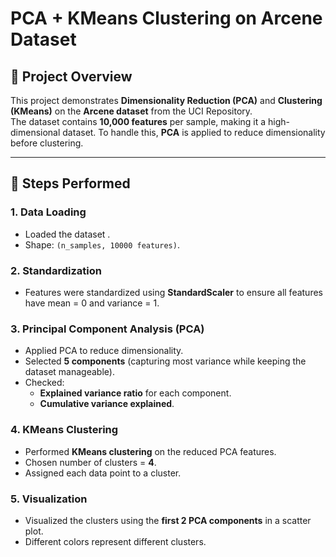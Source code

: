 # PCA + KMeans Clustering on Arcene Dataset

## 📌 Project Overview
This project demonstrates **Dimensionality Reduction (PCA)** and **Clustering (KMeans)** on the **Arcene dataset** from the UCI Repository.  
The dataset contains **10,000 features** per sample, making it a high-dimensional dataset. To handle this, **PCA** is applied to reduce dimensionality before clustering.

---

## 🚀 Steps Performed

### 1. Data Loading
- Loaded the dataset .
- Shape: `(n_samples, 10000 features)`.

### 2. Standardization
- Features were standardized using **StandardScaler** to ensure all features have mean = 0 and variance = 1.

### 3. Principal Component Analysis (PCA)
- Applied PCA to reduce dimensionality.
- Selected **5 components** (capturing most variance while keeping the dataset manageable).
- Checked:
  - **Explained variance ratio** for each component.
  - **Cumulative variance explained**.

### 4. KMeans Clustering
- Performed **KMeans clustering** on the reduced PCA features.
- Chosen number of clusters = **4**.
- Assigned each data point to a cluster.

### 5. Visualization
- Visualized the clusters using the **first 2 PCA components** in a scatter plot.
- Different colors represent different clusters.
